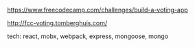 https://www.freecodecamp.com/challenges/build-a-voting-app

http://fcc-voting.tomberghuis.com/

tech: react, mobx, webpack, express, mongoose, mongo

